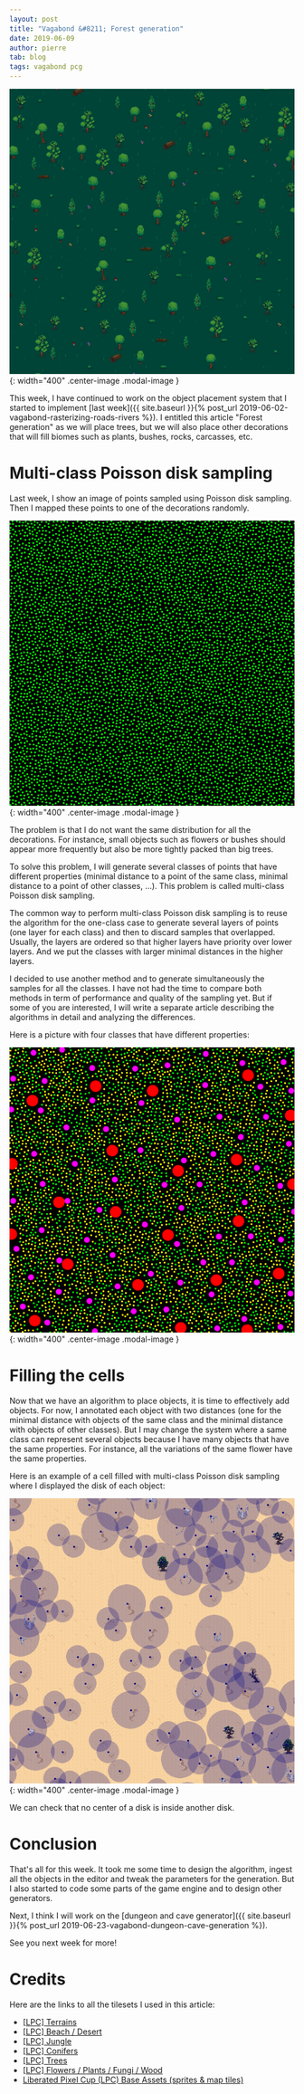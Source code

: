 ```yaml
---
layout: post
title: "Vagabond &#8211; Forest generation"
date: 2019-06-09
author: pierre
tab: blog
tags: vagabond pcg
---
```


![](/media/img/vagabond-forest-generation/cell_generation.gif){: width="400" .center-image .modal-image }

This week, I have continued to work on the object placement system that I started to implement [last week]({{ site.baseurl }}{% post_url 2019-06-02-vagabond-rasterizing-roads-rivers %}). I entitled this article "Forest generation" as we will place trees, but we will also place other decorations that will fill biomes such as plants, bushes, rocks, carcasses, etc.

<!--more-->

# Multi-class Poisson disk sampling

Last week, I show an image of points sampled using Poisson disk sampling. Then I mapped these points to one of the decorations randomly.

![](/media/img/vagabond-forest-generation/poisson_disk_sampling.png){: width="400" .center-image .modal-image }

The problem is that I do not want the same distribution for all the decorations. For instance, small objects such as flowers or bushes should appear more frequently but also be more tightly packed than big trees.

To solve this problem, I will generate several classes of points that have different properties (minimal distance to a point of the same class, minimal distance to a point of other classes, ...). This problem is called multi-class Poisson disk sampling.

The common way to perform multi-class Poisson disk sampling is to reuse the algorithm for the one-class case to generate several layers of points (one layer for each class) and then to discard samples that overlapped. Usually, the layers are ordered so that higher layers have priority over lower layers. And we put the classes with larger minimal distances in the higher layers.

I decided to use another method and to generate simultaneously the samples for all the classes. I have not had the time to compare both methods in term of performance and quality of the sampling yet. But if some of you are interested, I will write a separate article describing the algorithms in detail and analyzing the differences.

Here is a picture with four classes that have different properties:

![](/media/img/vagabond-forest-generation/multiclass_poisson_disk_sampling.png){: width="400" .center-image .modal-image }

# Filling the cells

Now that we have an algorithm to place objects, it is time to effectively add objects. For now, I annotated each object with two distances (one for the minimal distance with objects of the same class and the minimal distance with objects of other classes). But I may change the system where a same class can represent several objects because I have many objects that have the same properties. For instance, all the variations of the same flower have the same properties.

Here is an example of a cell filled with multi-class Poisson disk sampling where I displayed the disk of each object:

![](/media/img/vagabond-forest-generation/desert_disks.png){: width="400" .center-image .modal-image }

We can check that no center of a disk is inside another disk.

# Conclusion

That's all for this week. It took me some time to design the algorithm, ingest all the objects in the editor and tweak the parameters for the generation. But I also started to code some parts of the game engine and to design other generators.

Next, I think I will work on the [dungeon and cave generator]({{ site.baseurl }}{% post_url 2019-06-23-vagabond-dungeon-cave-generation %}).

See you next week for more!

# Credits

Here are the links to all the tilesets I used in this article:

* [[LPC] Terrains](https://opengameart.org/content/lpc-terrains)
* [[LPC] Beach / Desert](https://opengameart.org/content/lpc-beach-desert)
* [[LPC] Jungle](https://opengameart.org/content/lpc-jungle)
* [[LPC] Conifers](https://opengameart.org/content/lpc-conifers)
* [[LPC] Trees](https://opengameart.org/content/lpc-trees)
* [[LPC] Flowers / Plants / Fungi / Wood](https://opengameart.org/content/lpc-flowers-plants-fungi-wood)
* [Liberated Pixel Cup (LPC) Base Assets (sprites & map tiles)](https://opengameart.org/content/liberated-pixel-cup-lpc-base-assets-sprites-map-tiles)